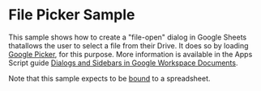 # File Picker Sample

This sample shows how to create a "file-open" dialog in Google Sheets thatallows the user to select a file from their Drive. It does so by loading [Google Picker](https://developers.google.com/picker/), for this purpose. More information is available in the Apps Script guide [Dialogs and Sidebars in Google Workspace Documents](https://developers.google.com/apps-script/guides/dialogs#file-open_dialogs).

Note that this sample expects to be [bound](https://developers.google.com/apps-script/guides/bound) to a spreadsheet.
